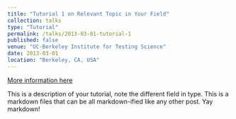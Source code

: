 ```yaml
---
title: "Tutorial 1 on Relevant Topic in Your Field"
collection: talks
type: "Tutorial"
permalink: /talks/2013-03-01-tutorial-1
published: false
venue: "UC-Berkeley Institute for Testing Science"
date: 2013-03-01
location: "Berkeley, CA, USA"
---
```


[More information here](http://exampleurl.com)

This is a description of your tutorial, note the different field in type. This is a markdown files that can be all markdown-ified like any other post. Yay markdown!
